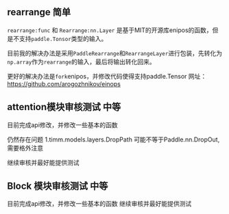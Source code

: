 ## rearrange 简单
`rearrange:func` 和 `Rearrange:nn.Layer` 是基于MIT的开源库enipos的函数，但是不支持`paddle.Tonsor`类型的输入。

目前我的解决办法是采用`PaddleRearrange`和`RearrangeLayer`进行包装，先转化为`np.array`作为`rearrange`的输入，最后将输出转化回来。

更好的解决办法是`fork`enipos，并修改代码使得支持paddle.Tensor 网址： https://github.com/arogozhnikov/einops

## attention模块审核测试 中等

目前完成api修改，并修改一些基本的函数

仍然存在问题 1.timm.models.layers.DropPath 可能不等于Paddle.nn.DropOut,需要格外注意

继续审核并最好能提供测试

## Block 模块审核测试 中等

目前完成api修改，并修改一些基本的函数
继续审核并最好能提供测试